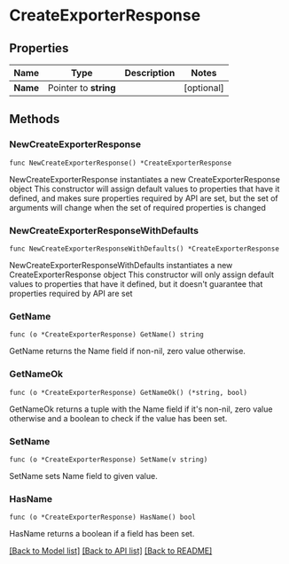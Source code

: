 # CreateExporterResponse

## Properties

Name | Type | Description | Notes
------------ | ------------- | ------------- | -------------
**Name** | Pointer to **string** |  | [optional] 

## Methods

### NewCreateExporterResponse

`func NewCreateExporterResponse() *CreateExporterResponse`

NewCreateExporterResponse instantiates a new CreateExporterResponse object
This constructor will assign default values to properties that have it defined,
and makes sure properties required by API are set, but the set of arguments
will change when the set of required properties is changed

### NewCreateExporterResponseWithDefaults

`func NewCreateExporterResponseWithDefaults() *CreateExporterResponse`

NewCreateExporterResponseWithDefaults instantiates a new CreateExporterResponse object
This constructor will only assign default values to properties that have it defined,
but it doesn't guarantee that properties required by API are set

### GetName

`func (o *CreateExporterResponse) GetName() string`

GetName returns the Name field if non-nil, zero value otherwise.

### GetNameOk

`func (o *CreateExporterResponse) GetNameOk() (*string, bool)`

GetNameOk returns a tuple with the Name field if it's non-nil, zero value otherwise
and a boolean to check if the value has been set.

### SetName

`func (o *CreateExporterResponse) SetName(v string)`

SetName sets Name field to given value.

### HasName

`func (o *CreateExporterResponse) HasName() bool`

HasName returns a boolean if a field has been set.


[[Back to Model list]](../README.md#documentation-for-models) [[Back to API list]](../README.md#documentation-for-api-endpoints) [[Back to README]](../README.md)


